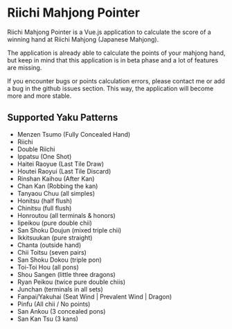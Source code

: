 Riichi Mahjong Pointer
======================

Riichi Mahjong Pointer is a Vue.js application to calculate the score of a winning hand at Riichi Mahjong (Japanese Mahjong).

The application is already able to calculate the points of your mahjong hand, but keep in mind that this application is in beta phase and a lot of features are missing.

If you encounter bugs or points calculation errors, please contact me or add a bug in the github issues section. This way, the application will become more and more stable.

## Supported Yaku Patterns
* Menzen Tsumo (Fully Concealed Hand)
* Riichi
* Double Riichi
* Ippatsu (One Shot)
* Haitei Raoyue (Last Tile Draw)
* Houtei Raoyui (Last Tile Discard)
* Rinshan Kaihou (After Kan)
* Chan Kan (Robbing the kan)
* Tanyaou Chuu (all simples)
* Honitsu (half flush)
* Chinitsu (full flush)
* Honroutou (all terminals & honors)
* Iipeikou (pure double chii)
* San Shoku Doujun (mixed triple chii)
* Ikkitsuukan (pure straight)
* Chanta (outside hand)
* Chii Toitsu (seven pairs)
* San Shoku Dokou (triple pon)
* Toi-Toi Hou (all pons)
* Shou Sangen (little three dragons)
* Ryan Peikou (twice pure double chiis)
* Junchan (terminals in all sets)
* Fanpai/Yakuhai (Seat Wind | Prevalent Wind | Dragon)
* Pinfu (All chii / No points)
* San Ankou (3 concealed pons)
* San Kan Tsu (3 kans)
